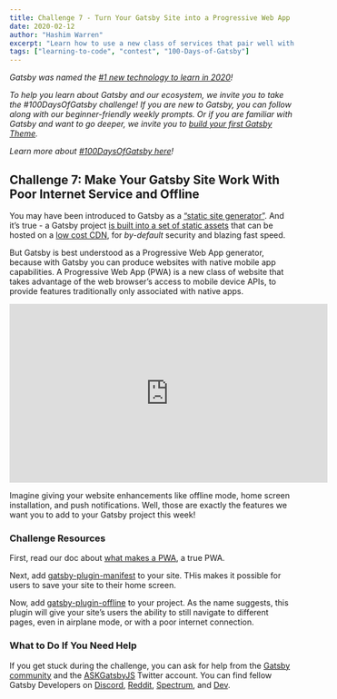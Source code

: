 ```yaml
---
title: Challenge 7 - Turn Your Gatsby Site into a Progressive Web App
date: 2020-02-12
author: "Hashim Warren"
excerpt: "Learn how to use a new class of services that pair well with your Gatsby site"
tags: ["learning-to-code", "contest", "100-Days-of-Gatsby"]
---
```


_Gatsby was named the [#1 new technology to learn in 2020](https://www.cnbc.com/2019/12/02/10-hottest-tech-skills-that-could-pay-off-most-in-2020-says-new-report.html)!_

_To help you learn about Gatsby and our ecosystem, we invite you to take the #100DaysOfGatsby challenge! If you are new to Gatsby, you can follow along with our beginner-friendly weekly prompts. Or if you are familiar with Gatsby and want to go deeper, we invite you to [build your first Gatsby Theme](/docs/themes/building-themes/)._

_Learn more about [#100DaysOfGatsby here](/blog/100days)!_

## Challenge 7: Make Your Gatsby Site Work With Poor Internet Service and Offline

You may have been introduced to Gatsby as a [“static site generator”](/docs/glossary/static-site-generator/). And it’s true - a Gatsby project [is built into a set of static assets](/docs/overview-of-the-gatsby-build-process/) that can be hosted on a [low cost CDN](/docs/winning-over-engineering-leaders/#lower-costs), for _by-default_ security and blazing fast speed.

But Gatsby is best understood as a Progressive Web App generator, because with Gatsby you can produce websites with native mobile app capabilities. A Progressive Web App (PWA) is a new class of website that takes advantage of the web browser’s access to mobile device APIs, to provide features traditionally only associated with native apps.

<iframe width="560" height="315" src="https://www.youtube.com/embed/z2JgN6Ae-Bo" frameborder="0" allow="accelerometer; autoplay; encrypted-media; gyroscope; picture-in-picture" allowfullscreen title="Progressive Web Apps - PWA Roadshow"></iframe>

Imagine giving your website enhancements like offline mode, home screen installation, and push notifications. Well, those are exactly the features we want you to add to your Gatsby project this week!

### Challenge Resources

First, read our doc about [what makes a PWA](/docs/progressive-web-app/), a true PWA.

Next, add [gatsby-plugin-manifest](/packages/gatsby-plugin-manifest) to your site. THis makes it possible for users to save your site to their home screen.

Now, add [gatsby-plugin-offline](/packages/gatsby-plugin-offline) to your project. As the name suggests, this plugin will give your site’s users the ability to still navigate to different pages, even in airplane mode, or with a poor internet connection.

### What to Do If You Need Help

If you get stuck during the challenge, you can ask for help from the [Gatsby community](/contributing/community/) and the [ASKGatsbyJS](https://twitter.com/AskGatsbyJS) Twitter account. You can find fellow Gatsby Developers on [Discord](https://discordapp.com/invite/gatsby), [Reddit](https://www.reddit.com/r/gatsbyjs/), [Spectrum](https://spectrum.chat/gatsby-js), and [Dev](https://dev.to/t/gatsby).
